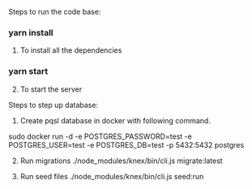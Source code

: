 Steps to run the code base:

### yarn install

1. To install all the dependencies

### yarn start

2. To start the server

Steps to step up database:

1. Create pqsl database in docker with following command.

sudo docker run -d -e POSTGRES_PASSWORD=test -e POSTGRES_USER=test -e POSTGRES_DB=test -p 5432:5432 postgres

2. Run migrations
   ./node_modules/knex/bin/cli.js migrate:latest

3. Run seed files
   ./node_modules/knex/bin/cli.js seed:run
